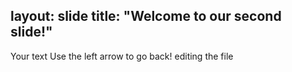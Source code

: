 layout: slide
title: "Welcome to our second slide!"
---
Your text
Use the left arrow to go back!
editing the file


